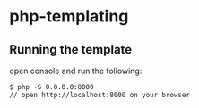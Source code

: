 # php-templating

## Running the template

open console and run the following:

    $ php -S 0.0.0.0:8000
    // open http://localhost:8000 on your browser